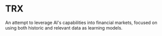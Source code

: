 # TRX
An attempt to leverage AI's capabilities into financial markets, focused on using both historic and relevant data as learning models. 
